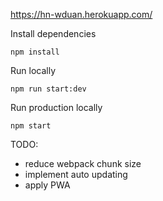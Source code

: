 https://hn-wduan.herokuapp.com/

Install dependencies
```
npm install
```

Run locally
```
npm run start:dev
```

Run production locally
```
npm start
```

TODO:
- reduce webpack chunk size
- implement auto updating
- apply PWA
